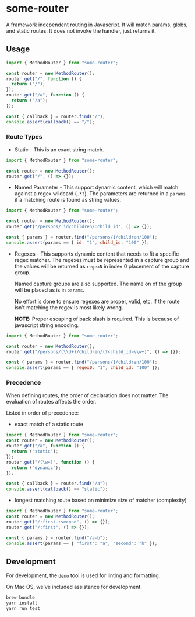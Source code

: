 # some-router

A framework independent routing in Javascript. It will match params, globs, and
static routes. It does not invoke the handler, just returns it.

## Usage

```javascript
import { MethodRouter } from "some-router";

const router = new MethodRouter();
router.get("/", function () {
  return ("/");
});
router.get("/a", function () {
  return ("/a");
});

const { callback } = router.find("/");
console.assert(callback() == "/");
```

### Route Types

- Static - This is an exact string match.

```javascript
import { MethodRouter } from "some-router";

const router = new MethodRouter();
router.get("/", () => {});
```

- Named Parameter - This support dynamic content, which will match against a
  regex wildcard (`.*?`). The parameters are returned in a `params` if a
  matching route is found as string values.

```javascript
import { MethodRouter } from "some-router";

const router = new MethodRouter();
router.get("/persons/:id/children/:child_id", () => {});

const { params } = router.find("/persons/1/children/100");
console.assert(params == { id: "1", child_id: "100" });
```

- Regexes - This supports dynamic content that needs to fit a specific regex
  matcher. The regexes must be represented in a capture group and the values
  will be returned as `regexN` in index 0 placement of the capture group.

  Named capture groups are also supported. The name on of the group will be
  placed as is in `params`.

  No effort is done to ensure regexes are proper, valid, etc. If the route isn't
  matching the regex is most likely wrong.

  **NOTE:** Proper escaping of back slash is required. This is because of
  javascript string encoding.

```javascript
import { MethodRouter } from "some-router";

const router = new MethodRouter();
router.get("/persons/(\\d+)/children/(?<child_id>\\w+)", () => {});

const { params } = router.find("/persons/1/children/100");
console.assert(params == { regex0: "1", child_id: "100" });
```

### Precedence

When defining routes, the order of declaration does not matter. The evaluation
of routes affects the order.

Listed in order of precedence:

- exact match of a static route

```javascript
import { MethodRouter } from "some-router";
const router = new MethodRouter();
router.get("/a", function () {
  return ("static");
});
router.get("/(\w+)", function () {
  return ("dynamic");
});

const { callback } = router.find("/a");
console.assert(callback() == "static");
```

- longest matching route based on minimize size of matcher (complexity)

```javascript
import { MethodRouter } from "some-router";
const router = new MethodRouter();
router.get("/:first-:second", () => {});
router.get("/:first", () => {});

const { params } = router.find("/a-b");
console.assert(params == { "first": "a", "second": "b" });
```

## Development

For development, the [`deno`](https://deno.land/) tool is used for linting and
formatting.

On Mac OS, we've included assistance for development.

```bash
brew bundle
yarn install
yarn run test
```
